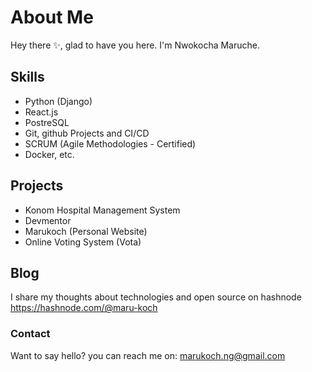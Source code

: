 # About Me

Hey there ✨, glad to have you here. I'm Nwokocha Maruche. 

## Skills

- Python (Django)
- React.js
- PostreSQL
- Git, github Projects and CI/CD
- SCRUM (Agile Methodologies - Certified)
- Docker, etc.

## Projects
- Konom Hospital Management System
- Devmentor
- Marukoch (Personal Website)
- Online Voting System (Vota)

## Blog
I share my thoughts about technologies and open source on hashnode <link>https://hashnode.com/@maru-koch<link/>

### Contact

Want to say hello? you can reach me on: marukoch.ng@gmail.com

<!---
maru-koch/maru-koch is a ✨ special ✨ repository because its `README.md` (this file) appears on your GitHub profile.
You can click the Preview link to take a look at your changes.
--->
